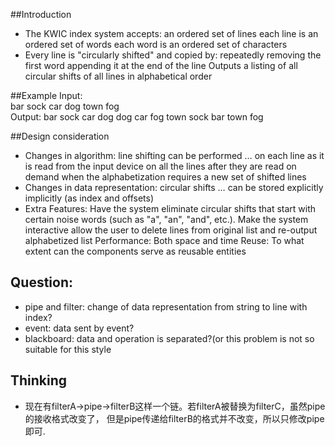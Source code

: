##Introduction
 - The KWIC index system accepts:
an ordered set of lines
each line is an ordered set of words
each word is an ordered set of characters
 - Every line is "circularly shifted" and copied by:
repeatedly removing the first word
appending it at the end of the line
Outputs a listing of all circular shifts of all lines in alphabetical order

##Example
Input:		
	bar sock
	car dog	
	town fog				
Output:
	bar sock
	car dog
	dog car
	fog town
	sock bar
	town fog


##Design consideration
 - Changes in algorithm: line shifting can be performed …
on each line as it is read from the input device
on all the lines after they are read
on demand when the alphabetization requires a new set of shifted lines
 - Changes in data representation: circular shifts …
can be stored explicitly
implicitly (as index and offsets)
 - Extra Features:
Have the system eliminate circular shifts that start with certain noise words (such as "a", "an", "and", etc.).
Make the system interactive
allow the user to delete lines from original list and re-output alphabetized list
Performance: Both space and time
Reuse: To what extent can the components serve as reusable entities


## Question:
 - pipe and filter: change of data representation from string to line with index?
 - event: data sent by event?
 - blackboard: data and operation is separated?(or this problem is not so suitable for this
 style


## Thinking
 - 现在有filterA->pipe->filterB这样一个链。若filterA被替换为filterC，虽然pipe的接收格式改变了，
 但是pipe传递给filterB的格式并不改变，所以只修改pipe即可.